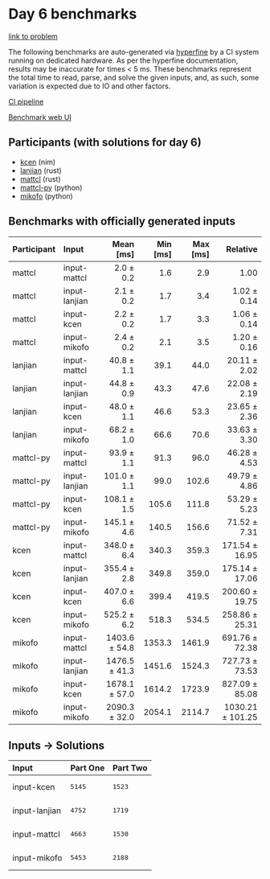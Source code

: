 # Day 6 benchmarks

[link to problem](https://adventofcode.com/2024/day/6)

The following benchmarks are auto-generated via
[hyperfine](https://github.com/sharkdp/hyperfine) by a CI system running on
dedicated hardware. As per the hyperfine documentation, results may be
inaccurate for times < 5 ms. These benchmarks represent the total time to read,
parse, and solve the given inputs, and, as such, some variation is expected due
to IO and other factors.

[CI pipeline](http://ci.papercode.net:8080/teams/main/pipelines/aoc2024)

[Benchmark web UI](https://aoc.ancalagon.black)


## Participants (with solutions for day 6)

- [kcen](https://github.com/kcen/aoc2024) (nim)
- [lanjian](https://github.com/lanjian/aoc-2024) (rust)
- [mattcl](https://github.com/mattcl/aoc2024) (rust)
- [mattcl-py](https://github.com/mattcl/aoc2024-py) (python)
- [mikofo](https://github.com/mikofo/aoc2024) (python)


## Benchmarks with officially generated inputs

| Participant | Input | Mean [ms] | Min [ms] | Max [ms] | Relative |
|:---|:---|---:|---:|---:|---:|
| mattcl | input-mattcl | 2.0 ± 0.2 | 1.6 | 2.9 | 1.00 |
| mattcl | input-lanjian | 2.1 ± 0.2 | 1.7 | 3.4 | 1.02 ± 0.14 |
| mattcl | input-kcen | 2.2 ± 0.2 | 1.7 | 3.3 | 1.06 ± 0.14 |
| mattcl | input-mikofo | 2.4 ± 0.2 | 2.1 | 3.5 | 1.20 ± 0.16 |
| lanjian | input-mattcl | 40.8 ± 1.1 | 39.1 | 44.0 | 20.11 ± 2.02 |
| lanjian | input-lanjian | 44.8 ± 0.9 | 43.3 | 47.6 | 22.08 ± 2.19 |
| lanjian | input-kcen | 48.0 ± 1.1 | 46.6 | 53.3 | 23.65 ± 2.36 |
| lanjian | input-mikofo | 68.2 ± 1.0 | 66.6 | 70.6 | 33.63 ± 3.30 |
| mattcl-py | input-mattcl | 93.9 ± 1.1 | 91.3 | 96.0 | 46.28 ± 4.53 |
| mattcl-py | input-lanjian | 101.0 ± 1.1 | 99.0 | 102.6 | 49.79 ± 4.86 |
| mattcl-py | input-kcen | 108.1 ± 1.5 | 105.6 | 111.8 | 53.29 ± 5.23 |
| mattcl-py | input-mikofo | 145.1 ± 4.6 | 140.5 | 156.6 | 71.52 ± 7.31 |
| kcen | input-mattcl | 348.0 ± 6.4 | 340.3 | 359.3 | 171.54 ± 16.95 |
| kcen | input-lanjian | 355.4 ± 2.8 | 349.8 | 359.0 | 175.14 ± 17.06 |
| kcen | input-kcen | 407.0 ± 6.6 | 399.4 | 419.5 | 200.60 ± 19.75 |
| kcen | input-mikofo | 525.2 ± 6.2 | 518.3 | 534.5 | 258.86 ± 25.31 |
| mikofo | input-mattcl | 1403.6 ± 54.8 | 1353.3 | 1461.9 | 691.76 ± 72.38 |
| mikofo | input-lanjian | 1476.5 ± 41.3 | 1451.6 | 1524.3 | 727.73 ± 73.53 |
| mikofo | input-kcen | 1678.1 ± 57.0 | 1614.2 | 1723.9 | 827.09 ± 85.08 |
| mikofo | input-mikofo | 2090.3 ± 32.0 | 2054.1 | 2114.7 | 1030.21 ± 101.25 |


## Inputs -> Solutions

| Input | Part One | Part Two |
|:---|:---|:---|
|input-kcen|<pre>5145</pre>|<pre>1523</pre>|
|input-lanjian|<pre>4752</pre>|<pre>1719</pre>|
|input-mattcl|<pre>4663</pre>|<pre>1530</pre>|
|input-mikofo|<pre>5453</pre>|<pre>2188</pre>|